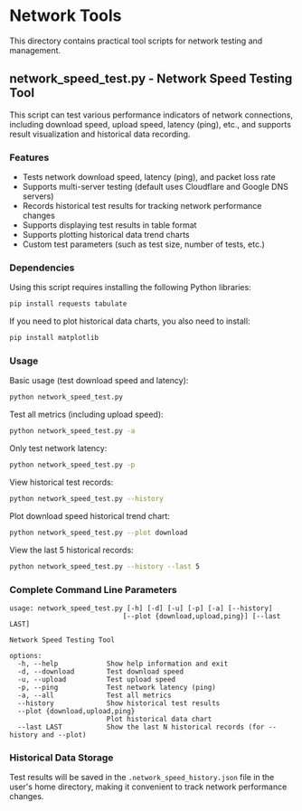 # Network Tools

This directory contains practical tool scripts for network testing and management.

## network_speed_test.py - Network Speed Testing Tool

This script can test various performance indicators of network connections, including download speed, upload speed, latency (ping), etc., and supports result visualization and historical data recording.

### Features

- Tests network download speed, latency (ping), and packet loss rate
- Supports multi-server testing (default uses Cloudflare and Google DNS servers)
- Records historical test results for tracking network performance changes
- Supports displaying test results in table format
- Supports plotting historical data trend charts
- Custom test parameters (such as test size, number of tests, etc.)

### Dependencies

Using this script requires installing the following Python libraries:

```bash
pip install requests tabulate
```

If you need to plot historical data charts, you also need to install:

```bash
pip install matplotlib
```

### Usage

Basic usage (test download speed and latency):
```bash
python network_speed_test.py
```

Test all metrics (including upload speed):
```bash
python network_speed_test.py -a
```

Only test network latency:
```bash
python network_speed_test.py -p
```

View historical test records:
```bash
python network_speed_test.py --history
```

Plot download speed historical trend chart:
```bash
python network_speed_test.py --plot download
```

View the last 5 historical records:
```bash
python network_speed_test.py --history --last 5
```

### Complete Command Line Parameters

```
usage: network_speed_test.py [-h] [-d] [-u] [-p] [-a] [--history]
                            [--plot {download,upload,ping}] [--last LAST]

Network Speed Testing Tool

options:
  -h, --help            Show help information and exit
  -d, --download        Test download speed
  -u, --upload          Test upload speed
  -p, --ping            Test network latency (ping)
  -a, --all             Test all metrics
  --history             Show historical test results
  --plot {download,upload,ping}
                        Plot historical data chart
  --last LAST           Show the last N historical records (for --history and --plot)
```

### Historical Data Storage

Test results will be saved in the `.network_speed_history.json` file in the user's home directory, making it convenient to track network performance changes. 
